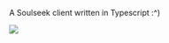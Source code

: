 A Soulseek client written in Typescript :^)

<a href="https://www.npmjs.com/package/soulseek-ts">
  <img src="https://img.shields.io/npm/v/soulseek-ts" />
</a>
